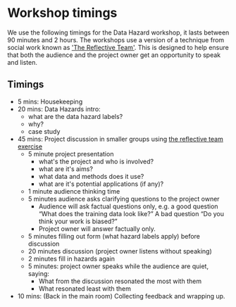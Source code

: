 # Workshop timings

We use the following timings for the Data Hazard workshop, it lasts between 90 minutes and 2 hours.
The workshops use a version of a technique from social work known as ['The Reflective Team'](https://link.springer.com/referenceworkentry/10.1007/978-3-319-15877-8_324-1).
This is designed to help ensure that both the audience and the project owner get an opportunity to speak and listen.

## Timings
- 5 mins: Housekeeping  
- 20 mins: Data Hazards intro: 
    - what are the data hazard labels?
    - why?
    - case study
- 45 mins: Project discussion in smaller groups using [the reflective team exercise](./reflective-team)
    - 5 minute project presentation
        - what's the project and who is involved?
        - what are it's aims?
        - what data and methods does it use?
        - what are it's potential applications (if any)?
    - 1 minute audience thinking time  
    - 5 minutes audience asks clarifying questions to the project owner
        - Audience will ask factual questions only,  e.g. a good question “What does the training data look like?” A bad question “Do you think your work is biased?”  
        - Project owner will answer factually only. 
    - 5 minutes filling out form (what hazard labels apply) before discussion
    - 20 minutes discussion (project owner listens without speaking)  
    - 2 minutes fill in hazards again 
    - 5 minutes: project owner speaks while the audience are quiet, saying: 
        - What from the discussion resonated the most with them  
        - What resonated least with them  
- 10 mins: (Back in the main room) Collecting feedback and wrapping up. 
